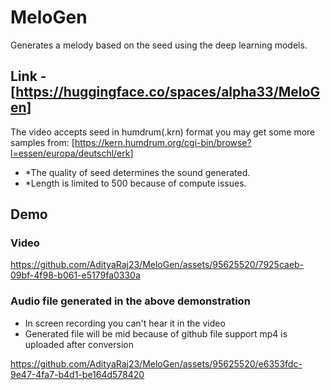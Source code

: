 # MeloGen
Generates a melody based on the seed using the deep learning models.

## Link - [https://huggingface.co/spaces/alpha33/MeloGen]

The video accepts seed in humdrum(.krn) format you may get some more samples from:
[https://kern.humdrum.org/cgi-bin/browse?l=essen/europa/deutschl/erk]

- *The quality of seed determines the sound generated.
- *Length is limited to 500 because of compute issues.
## Demo

### Video

https://github.com/AdityaRaj23/MeloGen/assets/95625520/7925caeb-09bf-4f98-b061-e5179fa0330a

### Audio file generated in the above demonstration 
- In screen recording you can't hear it in the video
- Generated file will be mid because of github file support mp4 is uploaded after conversion

https://github.com/AdityaRaj23/MeloGen/assets/95625520/e6353fdc-9e47-4fa7-b4d1-be164d578420

